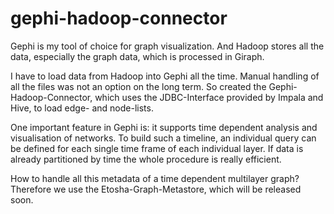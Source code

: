 gephi-hadoop-connector
======================

Gephi is my tool of choice for graph visualization. And Hadoop stores all the data, especially the graph
data, which is processed in Giraph. 

I have to load data from Hadoop into Gephi all the time. Manual handling of all the files was not an option
on the long term. So created the Gephi-Hadoop-Connector, which uses the JDBC-Interface provided by Impala 
and Hive, to load edge- and node-lists.

One important feature in Gephi is: it supports time dependent analysis and visualisation of networks.
To build such a timeline, an individual query can be defined for each single time frame of each individual layer.
If data is already partitioned by time the whole procedure is really efficient. 

How to handle all this metadata of a time dependent multilayer graph? 
Therefore we use the Etosha-Graph-Metastore, which will be released soon.

